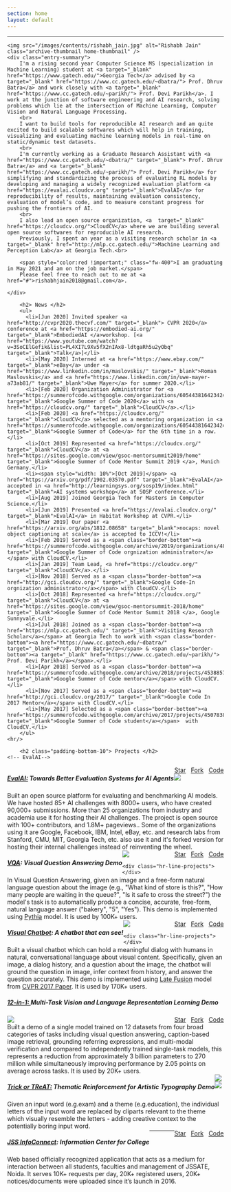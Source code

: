 ```yaml
---
section: home
layout: default
---
```


<div class="hfeed">
  <hr />
  <div class="hentry">

    <img src="/images/contents/rishabh_jain.jpg" alt="Rishabh Jain" class="archive-thumbnail home-thumbnail" />
    <div class="entry-summary">
        I'm a rising second year Computer Science MS (specialization in Machine Learning) student at <a target="_blank" href="https://www.gatech.edu/">Georgia Tech</a> advised by <a target="_blank" href="https://www.cc.gatech.edu/~dbatra/"> Prof. Dhruv Batra</a> and work closely with <a target="_blank" href="https://www.cc.gatech.edu/~parikh/"> Prof. Devi Parikh</a>. I work at the junction of software engineering and AI research, solving problems which lie at the intersection of Machine Learning, Computer Vision and Natural Language Processing.
        <br>
        I want to build tools for reproducible AI research and am quite excited to build scalable softwares which will help in training, visualizing and evaluating machine learning models in real-time on static/dynamic test datasets.
        <br>
        I'm currently working as a Graduate Research Assistant with <a href="https://www.cc.gatech.edu/~dbatra/" target="_blank"> Prof. Dhruv Batra</a> and <a target="_blank" href="https://www.cc.gatech.edu/~parikh/"> Prof. Devi Parikh</a> for simplifying and standardizing the process of evaluating RL models by developing and managing a widely recognized evaluation platform <a href="https://evalai.cloudcv.org" target="_blank">EvalAI</a> for reproducibility of results, maintaining evaluation consistency, evaluation of model’s code, and to measure constant progress for pushing the frontiers of AI.
        <br>
        I also lead an open source organization, <a  target="_blank" href="https://cloudcv.org/">CloudCV</a> where we are building several open source softwares for reproducible AI research.
        Previously, I spent an year as a visiting research scholar in <a target="_blank" href="http://mlp.cc.gatech.edu/">Machine Learning and Perception Lab</a> at Georgia Tech.<br>

        <span style="color:red !important;" class="fw-400">I am graduating in May 2021 and am on the job market.</span>
        Please feel free to reach out to me at <a href="#">rishabhjain2018@gmail.com</a>.

    </div>

  </div>

  <!-- News Section -->
  <div class="hentry-no-border post">

        <h2> News </h2>
        <ul>
          <li>[Jun 2020] Invited speaker <a href="http://cvpr2020.thecvf.com/" target="_blank"> CVPR 2020</a> conference at <a href="https://embodied-ai.org/" target="_blank">EmbodiedAI </a>workshop. [<a href="https://www.youtube.com/watch?v=3SoCElGefik&list=PL4XI7L9Xv5fX2nIAx8-ldtgaRh5u2yObq" target="_blank">Talk</a>]</li>
          <li>[May 2020] Interned at <a href="https://www.ebay.com/" target="_blank">eBay</a> under <a href="https://www.linkedin.com/in/maslovskis/" target="_blank">Roman Maslovskis</a> and <a href="https://www.linkedin.com/in/uwe-mayer-a73ab81/" target="_blank">Uwe Mayer</a> for summer 2020.</li>
          <li>[Feb 2020] Organization Administrator for <a href="https://summerofcode.withgoogle.com/organizations/6054438164234240/" target="_blank">Google Summer of Code 2020</a> with <a href="https://cloudcv.org/" target="_blank">CloudCV</a>.</li>
          <li>[Feb 2020] <a href="https://cloudcv.org/" target="_blank">CloudCV</a> selected as a mentoring organization in <a href="https://summerofcode.withgoogle.com/organizations/6054438164234240/" target="_blank">Google Summer of Code</a> for the 6th time in a row.</li>
          <li>[Oct 2019] Represented <a href="https://cloudcv.org/" target="_blank">CloudCV</a> at <a href="https://sites.google.com/view/gsoc-mentorsummit2019/home" target="_blank">Google Summer of Code Mentor Summit 2019 </a>, Munich Germany.</li>
          <li><span style="width: 10%">[Oct 2019]</span> <a href="https://arxiv.org/pdf/1902.03570.pdf" target="_blank">EvalAI</a> accepted in <a href="http://learningsys.org/sosp19/index.html" target="_blank">AI systems workshop</a> at SOSP conference.</li>
          <li>[Aug 2019] Joined Georgia Tech for Masters in Computer Science.</li>
          <li>[Jun 2019] Presented <a href="https://evalai.cloudcv.org/" target="_blank">EvalAI</a> in Habitat Workshop at CVPR.</li>
          <li>[Mar 2019] Our paper <a href="https://arxiv.org/abs/1812.08658" target="_blank">nocaps: novel object captioning at scale</a> is accepted to ICCV!</li>
          <li>[Feb 2019] Served as a <span class="border-bottom"><a href="https://summerofcode.withgoogle.com/archive/2019/organizations/4813273243844608/#projects" target="_blank">Google Summer of Code orgnization administrator</a></span> with CloudCV.</li>
          <li>[Jan 2019] Team Lead, <a href="https://cloudcv.org/" target="_blank">CloudCV</a>.</li>
          <li>[Nov 2018] Served as a <span class="border-bottom"><a href="http://gci.cloudcv.org/" target="_blank">Google Code-In orgnization administrator</a></span> with CloudCV.</li>
          <li>[Oct 2018] Represented <a href="https://cloudcv.org/" target="_blank">CloudCV</a> at <a href="https://sites.google.com/view/gsoc-mentorsummit-2018/home" target="_blank">Google Summer of Code Mentor Summit 2018 </a>, Google Sunnyvale.</li>
          <li>[Jul 2018] Joined as a <span class="border-bottom"><a href="https://mlp.cc.gatech.edu/" target="_blank">Visiting Research Scholar</a></span> at Georgia Tech to work with <span class="border-bottom"><a href="https://www.cc.gatech.edu/~dbatra/" target="_blank">Prof. Dhruv Batra</a></span> & <span class="border-bottom"><a target="_blank" href="https://www.cc.gatech.edu/~parikh/"> Prof. Devi Parikh</a></span>.</li>
          <li>[Apr 2018] Served as a <span class="border-bottom"><a href="https://summerofcode.withgoogle.com/archive/2018/projects/4538857819209728/" target="_blank">Google Summer of Code mentor</a></span> with CloudCV.</li>
          <li>[Nov 2017] Served as a <span class="border-bottom"><a href="http://gci.cloudcv.org/2017/" target="_blank">Google Code In 2017 Mentor</a></span> with CloudCV.</li>
          <li>[May 2017] Selected as a <span class="border-bottom"><a href="https://summerofcode.withgoogle.com/archive/2017/projects/4507838760091648/" target="_blank">Google Summer of Code student</a></span>  with CloudCV.</li>
        </ul>
    <hr/>

  </div>

  <!-- Achievements Section
  <div class="hentry-no-border post">

        <h2> Honors </h2>

          <ul>
            <li>Travel Scholarship for Google Summer of Code Mentor Summit, 2019</li>
            <li>Travel Scholarship for Google Code-In Summit, 2018</li>
            <li>Travel Scholarship for Google Summer of Code Mentor Summit, 2018</li>
            <li>Certified for Smart India Hackathon, 2017</li>
            <li>Winner SHE Hacks, 2016</li>
            <li>Governer Award recipient for <a href="http://www.bsgindia.org/" target="_blank" style="text-decoration: none;"> Bharat Scout & Guides</a></li>
          </ul>

    <hr />

  </div> -->

  <!-- Projects Section -->
  <div id="projects" class="hentry-no-border">

        <h2 class="padding-bottom-10"> Projects </h2>
    <!-- EvalAI-->

  <div>
    <div>
      <div style="float:left;">
        <h5><a href="https://evalai.cloudcv.org/" target="_blank">EvalAI:</a> Towards Better Evaluation Systems for AI Agents</h5>
      </div>
      <div style="float: right;">
          <a class="github-button" href="https://github.com/Cloud-CV/EvalAI" data-color-scheme="no-preference: light; light: light; dark: dark;" data-show-count="true" aria-label="Star Cloud-CV/EvalAI on GitHub">Star</a> &nbsp;
          <a class="github-button" href="https://github.com/Cloud-CV/EvalAI/fork" data-color-scheme="no-preference: light; light: light; dark: dark; " data-show-count="true" aria-label="Fork Cloud-CV/EvalAI on GitHub">Fork</a> &nbsp;
          <a class="github-button" href="https://github.com/Cloud-CV/EvalAI" data-color-scheme="no-preference: light; light: light; dark: dark;" aria-label="Code">Code</a>
      </div>
    </div>
    <div style="float:left;">
      <span>Built an open source platform for evaluating and benchmarking AI models. We have hosted <span class="fw-400">85+ AI challenges</span> with <span class="fw-400">8000+  users</span>, who have created <span class="fw-400">90,000+ submissions</span>. More than <span class="fw-400">25 organizations</span> from industry and academia use it for hosting their AI challenges.  The project is open source with <span class="fw-400">100+ contributors,</span> and <span class="fw-400"> 1.8M+ pageviews.</span>. Some of the organizations using it are <span class="fw-400">Google, Facebook, IBM, Intel, eBay, etc.</span> and research labs from <span class="fw-400"> Stanford, CMU, MIT, Georgia Tech, etc.</span> also use it and it's forked version for hosting their internal challenges instead of reinventing the wheel.</span>
    </div>
    <div class="padding-top-10">
      <img class="images" src="/images/contents/evalai.png" />
    </div>

    <div class="hr-line-projects"></div>

  <!-- <div>
    <h5><a href="https://github.com/Cloud-CV/Fabrik" target="_blank">Fabrik:</a> Collaboratively build, visualize, and design neural nets in browser</h5>
    <span>An online collaborative platform to build, visualize and train deep learning models via a simple drag-and-drop interface in browser. It has <span class="fw-400"> 45+ open source contributors.</span></span><br>
    <a class="github-button" href="https://github.com/Cloud-CV/Fabrik" data-color-scheme="no-preference: light; light: light; dark: dark; " data-show-count="true" aria-label="Star Cloud-CV/Fabrik on GitHub">Star</a> &nbsp;
    <a class="github-button" href="https://github.com/Cloud-CV/Fabrik/fork" data-color-scheme="no-preference: light; light: light; dark: dark; " data-show-count="true" aria-label="Fork Cloud-CV/Fabrik on GitHub">Fork</a> &nbsp;
    <a class="github-button" href="https://github.com/Cloud-CV/Fabrik" data-color-scheme="no-preference: light; light: light; dark: dark;" aria-label="Code">Code</a>
    <div class="padding-top-10">

    <img class="images no-border" src="/images/contents/fabrik.png" />

    </div>

    <div class="hr-line-projects"></div>

  </div> -->
  <div>
    <div>
      <div style="float: left;">
        <h5><a href="https://vqa.cloudcv.org/" target="_blank">VQA</a>: Visual Question Answering Demo</h5>
      </div>
      <div style="float: right;">
        <a class="github-button" href="https://github.com/Cloud-CV/VQA" data-color-scheme="no-preference: light; light: light; dark: dark; " data-show-count="true" aria-label="Star Cloud-CV/VQA on GitHub">Star</a> &nbsp;
        <a class="github-button" href="https://github.com/Cloud-CV/VQA/fork" data-color-scheme="no-preference: light; light: light; dark: dark; " data-show-count="true" aria-label="Fork Cloud-CV/VQA on GitHub">Fork</a> &nbsp;
        <a class="github-button" href="https://github.com/Cloud-CV/VQA" data-color-scheme="no-preference: light; light: light; dark: dark;" aria-label="Code">Code</a>
      </div>
    </div>
    <div style="float: left;">
    <span>In Visual Question Answering, given an image and a free-form natural language question about the image (e.g., "What kind of store is this?", "How many people are waiting in the queue?", "Is it safe to cross the street?") the model's task is to automatically produce a concise, accurate, free-form, natural language answer ("bakery", "5", "Yes"). This demo is implemented using <a href="https://github.com/facebookresearch/pythia" target="_blank">Pythia</a> model.</span> It is used by  <span class="fw-400">100K+ </span> users.
    </div>
    <div class="padding-top-10">
      <img class="images no-border" src="/images/contents/vqa.png" />
    </div>

    <div class="hr-line-projects"></div>

  </div>
  <div>
    <div>
      <div style="float: left;">
        <h5><a href="http://visualchatbot.cloudcv.org/" target="_blank">Visual Chatbot</a>: A chatbot that can see!</h5>
      </div>
      <div style="float: right;">
        <a class="github-button" href="https://github.com/Cloud-CV/visual-chatbot" data-color-scheme="no-preference: light; light: light; dark: dark; " data-show-count="true" aria-label="Star Cloud-CV/visual-chatbot on GitHub">Star</a> &nbsp;
        <a class="github-button" href="https://github.com/Cloud-CV/visual-chatbot/fork" data-color-scheme="no-preference: light; light: light; dark: dark; " data-show-count="true" aria-label="Fork Cloud-CV/visual-dialog on GitHub">Fork</a> &nbsp;
        <a class="github-button" href="https://github.com/Cloud-CV/visual-chatbot" data-color-scheme="no-preference: light; light: light; dark: dark;" aria-label="Code">Code</a>
      </div>
    </div>
    <div style="float: left;">
      Built a visual chatbot which can hold a meaningful dialog with humans in natural, conversational language about visual content. Specifically, given an image, a dialog history, and a question about the image, the chatbot will ground the question in image, infer context from history, and answer the question accurately. This demo is implemented using <a href="https://github.com/batra-mlp-lab/visdial-challenge-starter-pytorch" target="_blank">Late Fusion</a> model from <a href="https://arxiv.org/abs/1611.08669" target="_blank"> CVPR 2017 Paper</a>. It is used by <span class="fw-400">170K+</span> users.
    </div>
    <div class="padding-top-10">
      <img class="images no-border" src="/images/contents/visdial_task.jpg">
    </div>

    <div class="hr-line-projects"></div>

  </div>

  <div>
    <div>
      <div style="float: left;">
        <h5><a href="http://vilbert.cloudcv.org/" target="_blank">12-in-1: </a> Multi-Task Vision and Language Representation Learning Demo</h5>
      </div>
      <div style="float: right;">
        <a class="github-button" href="https://github.com/Cloud-CV/vilbert-multi-task" data-color-scheme="no-preference: light; light: light; dark: dark; " data-show-count="true" aria-label="Star Cloud-CV/vilbert-multi-task on GitHub">Star</a> &nbsp;
        <a class="github-button" href="https://github.com/Cloud-CV/vilbert-multi-task/fork" data-color-scheme="no-preference: light; light: light; dark: dark; " data-show-count="true" aria-label="Fork Cloud-CV/vilbert-multi-task on GitHub">Fork</a> &nbsp;
        <a class="github-button" href="https://github.com/Cloud-CV/vilbert-multi-task" data-color-scheme="no-preference: light; light: light; dark: dark;" aria-label="Code">Code</a>
      </div>
    </div>
    <div style="float: left;">
      <span>Built a demo of a single model <span class="fw-400">trained on 12 datasets</span> from four broad categories of tasks including visual question answering, caption-based image retrieval, grounding referring expressions, and multi-modal verification and compared to independently trained single-task models, this represents a reduction from approximately 3 billion parameters to 270 million while simultaneously improving performance by 2.05 points on average across tasks.  It is used by <span class="fw-400">20K+</span> users.</span>
    </div>
    <div class="padding-top-10">
      <img class="images no-border" src="/images/contents/vm.png">
    </div>
    <div class="hr-line-projects"></div>
  </div>

  <div>
    <div>
      <div style="float: left;">
        <h5><a href="http://doodle.cloudcv.org/" target="_blank">Trick or TReAT:</a> Thematic Reinforcement for Artistic Typography Demo</h5>
      </div>
      <div style="float: right;">
        <!-- <a class="github-button" href="https://github.com/Cloud-CV/VQA" data-color-scheme="no-preference: light; light: light; dark: dark; " data-show-count="true" aria-label="Star Cloud-CV/VQA on GitHub">Star</a> &nbsp;
        <a class="github-button" href="https://github.com/Cloud-CV/VQA/fork" data-color-scheme="no-preference: light; light: light; dark: dark; " data-show-count="true" aria-label="Fork Cloud-CV/VQA on GitHub">Fork</a> -->
      </div>
    </div>
  <div style="float: left">
    <span>Given an input word (e.g.exam) and a theme (e.g.education), the individual letters of the input word are replaced by cliparts relevant to the theme which visually resemble the letters - adding creative context to the potentially boring input word.</span><br>
  </div>
  <div class="padding-top-10">
    <img class="images no-border" src="/images/contents/doodle.png" />
  </div>
    <div class="hr-line-projects"></div>
  </div>

  <div>
    <div>
      <div style="float: left;">
        <h5><a href="http://210.212.85.155:8082/" target="_blank">JSS InfoConnect</a>: Information Center for College</h5>
      </div>
      <div style="float: right;">
        <a class="github-button" href="https://github.com/ncs-jss/HTTP_200" data-color-scheme="no-preference: light; light: light; dark: dark; " data-show-count="true" aria-label="Star ncs-jss/HTTP_200 on GitHub">Star</a> &nbsp;
        <a class="github-button" href="https://github.com/ncs-jss/HTTP_200/fork" data-color-scheme="no-preference: light; light: light; dark: dark; " data-show-count="true" aria-label="Fork ncs-jss/HTTP_200 on GitHub">Fork</a> &nbsp;
        <a class="github-button" href="https://github.com/ncs-jss/HTTP_200" data-color-scheme="no-preference: light; light: light; dark: dark;" aria-label="Code">Code</a>
      </div>
    </div>
    <div style="float: left;">
      <span>Web based <span class="fw-400">officially recognized</span> application that acts as a medium for interaction between all students, faculties and management of JSSATE, Noida. It serves <span class="fw-400">10K+ requests per day</span>, <span class="fw-400">20K+ registered users</span>, <span class="fw-400">20K+</span> notices/documents were uploaded since it’s launch in 2016.</span>
    </div>
    <div class="padding-top-10">
      <img class="images no-border" src="/images/contents/infoconnect.png" />
    </div>

    <div class="hr-line-projects"></div>

  </div>
<hr/>

  <!-- Publications Section -->
  <div id="publications" class="hentry-no-border post">

        <h2 class="padding-bottom-10"> Publications </h2>
        <div>
          <h5>EvalAI: Towards Better Evaluation Systems for AI Agents</h5>
          <div class="author-names">Deshraj Yadav, <span class="rishabh">Rishabh Jain</span>, Harsh Agrawal, Prithvijit Chattopadhyay, Taranjeet Singh, Akash Jain, Shiv Baran Singh, Stefan Lee, Dhruv Batra</div>
          <div>
            <span class="padding-right-20"> <a href="http://learningsys.org/sosp19/acceptedpapers.html" target="_blank" class="conference">AI Systems Workshop (SOSP 2019)</a></span>
            <span class="paper padding-right-20"> <a href="https://arxiv.org/abs/1902.03570" target="_blank" class="paper">Paper</a></span>
            <span class="code padding-right-20"> <a href="https://github.com/Cloud-CV/EvalAI" target="_blank" class="code">Code</a></span>
            <span class="website padding-right-20"> <a href="https://evalai.cloudcv.org/" target="_blank" class="nocaps.org">evalai.cloudcv.org</a></span>
          </div>
        </div>

    <div class="hr-line"></div>

        <div>
          <h5>nocaps: novel object captioning at scale</h5>
          <div class="author-names">Harsh Agrawal*, Karan Desai*, Yufei Wang, Xinlei Chen, <span class="rishabh">Rishabh Jain</span>, Mark Johnson, Dhruv Batra, Devi Parikh, Stefan Lee, Peter Anderson</div>
          <div >
            <span class="padding-right-20"><a href="http://openaccess.thecvf.com/content_ICCV_2019/html/Agrawal_nocaps_novel_object_captioning_at_scale_ICCV_2019_paper.html" target="_blank" class="conference">ICCV 2019</a></span>
            <span class="paper padding-right-20"> <a href="https://arxiv.org/abs/1812.08658" target="_blank" class="paper">Paper</a></span>
            <span class="code padding-right-20"> <a href="https://github.com/nocaps-org" target="_blank" class="code">Code</a></span>
            <span class="website padding-right-20"> <a href="https://nocaps.org" target="_blank" class="nocaps.org">nocaps.org</a></span>
          </div>
        </div>
        <div class="padding-top-10">
          <img class="images" src="/images/contents/nocaps.jpg" />
        </div>

    <div class="hr-line"></div>

        <div>
          <h5>Evaluating visual and text explanations in an interactive, goal-driven human-AI task</h5>
          <div class="author-names">Arjun Chandrasekaran, <span class="rishabh">Rishabh Jain</span>, Karan Desai, Kerry Moffitt, Jeff Miller, David Diller, Bill Ferguson, Devi Parikh</div>
          <div>
            <span class="padding-right-20"> <a href="#" target="_blank" class="conference-in-submission">Under Review</a></span>
          </div>
        </div>

    <div class="hr-line"></div>

          <div>
          <h5>Dialog without Dialog: Learning Image-Discriminative Dialog Policies from Single-Shot Question Answering Data</h5>
          <div class="author-names">Michael Cogswell*, Jiasen Lu*, <span class="rishabh">Rishabh Jain</span>, Stefan Lee, Dhruv Batra, Devi Parikh</div>
          <div>
            <span class="padding-right-20"> <a href="" target="_blank" class="conference-in-submission">Under Review</a></span>
          </div>
        </div>
    <div class="padding-top-10 equal-contribution">
    (* denotes equal contribution)

    </div>

    <hr />

  </div>

  <!-- Experience Section -->
  <div id="experience" class="hentry-no-border post">

        <h2 class="padding-bottom-10"> Experience </h2>

<!-- CloudCV -->
  <div>

    <h5><a href="https://cloudcv.org" target="_blank">CloudCV</a></h5>

  </div>
  <div class="hentry remove-bottom">

    <div class="entry-summary">
      <img src="/images/contents/cloudcv.png" alt="CloudCV" class="home-thumbnail company-logo cloudcv"/>
      <span class="position">Team Lead</span> &nbsp; <br>
      <span class="period"> (Jan.2019 -- Present) </span>
      <div class="exp-desc">
        Leading a team of <span class="fw-400">15+ contributors</span> to actively maintain <a href="https://cloudcv.org" target="_blank">CloudCV Project</a> which aims to make AI research more reproducible.
        </div>

    </div>

  <div class="hr-line"></div>
</div>

<!-- Graduate Research Assistant -->
  <div>

    <h5>Graduate Research Assistant, <a href="http://mlp.cc.gatech.edu/" target="_blank">Machine Learning and Perception Lab</a></h5>

  </div>
  <div class="hentry remove-bottom">

    <div class="entry-summary">
       <span><img src="/images/contents/gt.jpg" alt="Georgia Tech" class=" home-thumbnail company-logo gt-gra"></span>
        Supervised by: <a target="_blank" href="https://www.cc.gatech.edu/~dbatra/"> Prof. Dhruv Batra</a> and <a target="_blank" href="https://www.cc.gatech.edu/~parikh/"> Prof. Devi Parikh</a> &nbsp; <br> <span class="period">(Aug 2019 -- Present)</span>
        <div class="exp-desc">
          <div class="evalai">
            <a href="https://evalai.cloudcv.org" target="_blank" class="bullet-points">EvalAI:</a> Built an open source platform called as <a href="https://evalai.cloudcv.org" target="_blank"> EvalAI </a> for evaluating and benchmarking AI models. We have hosted <span class="fw-400"> 85+ challenges </span> with <span class="fw-400">8000+ users</span>, who have created <span class="fw-400">90, 000+ submissions</span>. The project is open source with <span class="fw-400">100+ contributors</span>, <span class="fw-400"> 950+ stars</span>, <span class="fw-400">450+ forks</span>. Some of the organizations using it are <span class="fw-400"> Google, Facebook, IBM, eBay etc.</span> and research labs from <span class="fw-400">Stanford, CMU, Georgia Tech, MIT etc. </span>also use it and it's forked version for hosting their internal challenges instead of reinventing the wheel.
          </div>
          <div class="guesswhich">
            <a class="bullet-points " href="#">GuessWhich: </a>Evaluating the role of interpretable explanations towards making a model predictable to a human. We are studying if explanations from model helps humans to predict the models behavior.
          </div>
        </div>

    </div>

  <div class="hr-line"></div>
  </div>

<!-- eBay's internship -->
  <div>

    <h5>Software Engineering Intern, <a href="#" target="_blank">Structured Data and Applied Research Team</a></h5>

  </div>
  <div class="hentry remove-bottom">

    <div class="entry-summary">
       <span><img src="/images/contents/ebay.png" alt="Georgia Tech" class=" home-thumbnail company-logo gt-gra"></span>
        Supervised by: <a target="_blank" href="https://www.linkedin.com/in/maslovskis/"> Dr. Roman Maslovskis</a> and <a target="_blank" href="https://www.linkedin.com/in/uwe-mayer-a73ab81/"> Dr. Uwe Mayer</a> &nbsp; <br> <span class="period">(May 2020 -- Aug. 2020)</span>
        <div class="exp-desc">
          <div class="evalai">
            <span class="bullet-points">Evaluating and Predicting aspect values in listings:</span> Given an image, and a text description about the listing on eBay the task is to predict the missing aspects about the listing, for instance predict the missing color or brand aspect in the listing. <br>
            I built an end-to-end system for processing textual and visual data and training the AI models using it and also trained early fusion models with an accuracy of 78%, 83% on the test dataset for color and brand aspect respectively. 
          </div>
        </div>

    </div>

  <div class="hr-line"></div>
  </div>
<!-- Research Scholar -->
  <div>

    <h5>Visiting Research Scholar, <a href="http://mlp.cc.gatech.edu/" target="_blank">Machine Learning and Perception Lab</a></h5>

  </div>
  <div class="hentry remove-bottom">

    <div class="entry-summary">
       <span><img src="/images/contents/gt.jpg" alt="Georgia Tech" class=" home-thumbnail company-logo rs-gt"/></span>
        Supervised by: <a target="_blank" href="https://www.cc.gatech.edu/~dbatra/"> Prof. Dhruv Batra</a> and <a target="_blank" href="https://www.cc.gatech.edu/~parikh/"> Prof. Devi Parikh</a> &nbsp; <br> <span class="period">(Aug 2018 -- June 2019)</span>
        <div class="exp-desc">
          Developed first of its kind, a large-scale benchmark for <span class="fw-400"> Novel Object Captioning </span> , consisting of <span class="fw-400"> 166, 100 captions</span> describing <span class= "fw-400">15,100 images</span> containing more than <span class="fw-400">500 objects</span>, out of which more than 400 objects are never described in COCO captions dataset.
        </div>

    </div>

  <div class="hr-line"></div>
  </div>
  <!-- Google Summer Of Code 2018 -->
  <div>

        <h5>Google Summer Of Code (<a href="https://summerofcode.withgoogle.com/" target="_blank">GSoC</a>)</h5>

  </div>
  <div class="hentry  remove-bottom post">
    <div class="entry-summary">
    <img src="/images/contents/gsoc2017.png" alt="Google Summer Of Code" class=" home-thumbnail company-logo gsoc-mentor" />
        <span style="color: #28D;" class="fw-400">Organization Administrator <span class="period fw-300">(<a href="https://summerofcode.withgoogle.com/organizations/6054438164234240/" target="_blank">2020</a>, <a href="https://summerofcode.withgoogle.com/organizations/5709446018236416/#projects" target="_blank">2019</a>)</span></span>,  <span style="color: #28D;" class="fw-400">Organization Mentor <span class="period fw-300">(<a href="https://summerofcode.withgoogle.com/archive/2018/organizations/5182287540912128/#projects" target="_blank">2018</a>)</span></span>, <span style="color: #28D;" class="fw-400">Student Developer</span> <span class="period fw-300">(<a href="https://summerofcode.withgoogle.com/archive/2017/organizations/6419112360148992/" target="_blank">2017</a>)</span>&nbsp;<br>
         <span class="period">(May 2017 -- Aug 2020)</span>
      <div class="exp-desc">
        <div class="gsoc-2019">
          <a class="bullet-points" href="https://summerofcode.withgoogle.com/archive/2019/organizations/4813273243844608/#projects" target="_blank">2019:</a> Led a team of <span class="fw-400">10+ mentors</span> and students to accomplish tasks proposed in <a href="https://gsoc.cloudcv.org/" target="_blank">GSoC Proposal</a>.
        </div>
        <div class="gsoc-2018">
          <a class="bullet-points" href="https://summerofcode.withgoogle.com/archive/2018/organizations/5182287540912128/#projects" target="_blank">2018:</a> Mentor a student to design a command line tool <a href="https://github.com/Cloud-CV/evalai-cli" target="_blank">(evalai-cli)</a> for EvalAI which lets the participants to install and use evalai as a python package.
        </div>
        <div class="gsoc-2017">
          <a class="bullet-points" href="https://summerofcode.withgoogle.com/archive/2017/organizations/6419112360148992/" target="_blank">2017:</a>
          In 2017, I was selected as GSoC student where I developed <a href="https://medium.com/@rishabhjain17/gsoc17-with-cloudcv-final-report-a50e964d2e87" target="_blank"> new features </a> for hosting AI challenges in streamlined manner, implemented several analytics features for both participants and hosts in <a href="https://evalai.cloudcv.org" target="_blank">EvalAI</a>.
      </div>
    </div>

  </div>
  <div class="hr-line"></div>
  </div>

<!-- Google Code In -->
  <div>

        <h5>Google Code In (<a href="https://codein.withgoogle.com/" target="_blank">GCI</a>)</h5>

  </div>
  <div class="hentry remove-bottom">

    <div class="entry-summary">
    <img src="/images/contents/gci.png" alt="Google Code In" class=" home-thumbnail company-logo gci"/>
        <span style="color: #28D;" class="fw-400">Organization Administrator <span class="period fw-300">(<a href="http://gci.cloudcv.org/" target="_blank">2019</a>, <a href="http://gci.cloudcv.org/2018/" target="_blank">2018</a>)</span></span>, <span style="color: #28D;" class="fw-400">Organization Mentor <span class="period fw-300">(<a href="http://gci.cloudcv.org/2017/" target="_blank">2017</a>)</span></span>&nbsp; <br>
    <span class="period">(Nov 2017 -- Present)</span>
    <div class="exp-desc">
        <div class="gci-2019">
          <a class="bullet-points" href="#" target="_blank">2019:</a> Leading a team of <span class="fw-400">10+ mentors</span> on open source projects <a href="https://evalai.cloudcv.org" target="_blank">EvalAI</a>, <a href="https://github.com/Cloud-CV/evalai-cli" target="_blank">EvalAI-cli</a>, <a href="https://github.com/Cloud-CV/EvalAI-ngx" target="_blank">EvalAI-ngx</a>.
        </div>
        <div class="gci-2018">
          <a class="bullet-points" href="http://gci.cloudcv.org/" target="_blank">2018:</a> Led a team of <span class="fw-400">10+ mentors</span> to help high school students on open source projects EvalAI, Fabrik.
        </div>
        <div class="gci-2017">
          <a class="bullet-points" href="http://gci.cloudcv.org/2017/" target="_blank">2017:</a> Mentored students to ramp up in open source projects in back-end and front-end technologies.
        </div>

    </div>

    </div>

  <div class="hr-line"></div>
  </div>

<!-- Google Summer Of Code 2017 -->
  <!-- <div>

        <h5>Google Summer Of Code (<a href="" target="_blank">GSoC</a>)</h5>

  </div>
  <div class="hentry remove-bottom">

    <div class="entry-summary">
    <img src="/images/contents/gsoc2017.png" alt="Google Summer Of Code" class=" home-thumbnail company-logo gsoc-student"/>
      <span style="color: #28D;" class="fw-400">Student Developer</span> <span class="period fw-300">(<a href="https://summerofcode.withgoogle.com/archive/2017/organizations/6419112360148992/" target="_blank">2017</a>)</span> <br>
      <span class="period">(May 2017 -- Aug 2017)</span>
    <div class="exp-desc">
        In 2017, I was selected as GSoC student where I developed <a href="https://medium.com/@rishabhjain17/gsoc17-with-cloudcv-final-report-a50e964d2e87" target="_blank"> new features </a> for hosting AI challenges in streamlined manner, implemented several analytics features for both participants and hosts in <a href="https://evalai.cloudcv.org" target="_blank">EvalAI</a>.

    </div>

  </div>

    <div class="hr-line"></div>

  </div> -->

  <!-- PSSI -->
  <div>

        <h5>Python Software Society of India (<a href="https://github.com/pythonindia" target="_blank">PSSI</a>)</h5>

  </div>
  <div class="hentry remove-bottom">

    <div class="entry-summary">
    <img src="/images/contents/pythonindia.png" alt="Python India" class=" home-thumbnail company-logo pssi"/>
        <span class="rishabh">Open Source Contributor</span> &nbsp; <br>
         <span class="period">(July 2016 -- Oct 2016)</span>
        <div class="exp-desc">
        Implemented several features in the <a href="https://github.com/pythonindia/junction/graphs/contributors" target="_blank">Junction</a> project including the feature of creating and managing users profile in the software. It is a software to manage proposals, reviews, schedules, feedback during the conference.
        </div>

    </div>

    <div class="hr-line"></div>

  </div>

  <!-- iAugmentor -->
  <div>

    <h5><a href="https://www.iaugmentor.com/" target="_blank">iAugmentor</a> Labs</h5>

  </div>
  <div class="hentry remove-bottom">

    <div class="entry-summary">
    <img src="/images/contents/iaugmentor.png" alt="iAugmentor" class=" home-thumbnail company-logo"/>
    <span class="rishabh">Software Developer Intern, Machine Learning</span> &nbsp; <br>
    <span class="period">(Jun 2016 -- Aug 2016)</span>
      <div class="exp-desc">
        Responsible for developing a product which takes a video (an answer of a job interview question) as an input and outputs the accuracy on smiling behavior of the user by training an SVM classifier in the form of a web based demo.
      </div>

    </div>

    <div class="hr-line"></div>

  </div>

  <!-- NCS -->
  <div>

    <h5>Nibble Computer Society (<a href="http://hackncs.com" target="_blank">NCS</a>)</h5>

  </div>
  <div class="hentry remove-bottom post">

    <div class="entry-summary">
      <img src="/images/contents/ncs.jpeg" alt="Nibble Computer Society" class=" home-thumbnail company-logo ncs"/>
        <span class="rishabh">Organizing Member</span> &nbsp; <br>
        <span class="period">(Feb 2015 -- May 2018)</span>
    <div class="exp-desc">
      Organized multiple code labs, seminars, workshops on OOPs, Advanced C, C++, Google Summer of Code, Git etc.and mentored <span class="fw-400">30+ undergraduate students</span> on software development.  I was also responsible for organizing college’sannual techno-cultural fest Zealicon.

    </div>

  <hr/>
  </div>
  <!-- Talks Section -->
  <div class="hentry-no-border">

        <h2> Invited Talks </h2>
          <img class="images margin-btm-20" src="/images/contents/talk.png" />
        <ul>
          <li>[June 2020] Invited speaker at <a href="https://embodied-ai.org/" target="_blank">Embodied AI Workshop</a> in <a href="http://cvpr2020.thecvf.com/" target="_blank">CVPR 2020</a>. (<a href="https://www.youtube.com/watch?v=3SoCElGefik&list=PL4XI7L9Xv5fX2nIAx8-ldtgaRh5u2yObq" target="_blank">Talk</a>)</li>
          <li>[Oct 2019] Represented CloudCV in <a href="https://sites.google.com/view/gsoc-mentorsummit2019/home" target="_blank">Google Summer of Code Mentor Summit</a> at Munich Germany. (<a href="https://drive.google.com/file/d/1X-facagynmwyp8ArTnT2uKi5cmx6BYp6/view?usp=sharing" target="_blank">Slides</a>)</li>
          <li>[Jun 2019] Presented EvalAI in <a href="https://aihabitat.org/workshop/2019/" target="_blank">Habitat workshop</a> at CVPR. (<a href="https://drive.google.com/file/d/1TzDHrkjudWDgv3IfN3ifOzJrEyvgCA6p/view" target="_blank">Slides</a>)</li>
          <li>[Oct 2018] Represented CloudCV in <a href="https://sites.google.com/view/gsoc-mentorsummit-2018/home" target="_blank">Google Summer of Code Mentor Summit</a> at Google Sunnyvale. (<a href="https://docs.google.com/presentation/d/1EUvzGOXSRyE5F59G4gn2HDD4u3Tq8ODTHiGj-otl1IY/edit?usp=sharing" target="_blank">Slides</a>)</li>
        </ul>
    <hr/>

  </div>
  <!-- Education Section -->
  <div class="hentry-no-border">

        <h2 class="padding-bottom-10"> Education </h2>

  <!-- Georgia Institute of Technology -->
  <div>

        <img src="/images/contents/gt.png" alt="Georgia Institute of Technology" class="home-thumbnail" style="float: right; height: 90px; width: auto; margin-top: 1%; "/>
        <h5> Masters in Computer Science</h5>
        <span>Georgia Institute of Technology, Atlanta, USA </span> &nbsp; <br>
        <span class="period">(Aug 2019 -- Present)</span>
      <ul>
        <li>Specialization in Machine Learning</li>
        <li class="fw-400">Current GPA: 4.0/4.0</li>
        <li> Expected Graduation -- May 2021</li>
      </ul>

    <div class="hr-line-projects"></div>

  </div>

  <div>

        <img src="/images/contents/jss.jpg" alt="Georgia Institute of Technology" class="home-thumbnail company-logo margin-top-2"/>
        <h5> Bachelor of Technology in Computer Science and Engineering</h5>
        <span>JSS Academy of Technical Education, Noida, India </span> &nbsp; <br>
        <span class="period">(Aug 2014 -- May 2018)</span>
      <ul>
        <li> Passed with an aggregate of <i class="fw-400"> 80.4% (with Hons.) </i></li>
        <li> Class Rank: <i>8th out of 150 Students (or top 5%)</i></li>
      </ul>

  </div>
</div>

